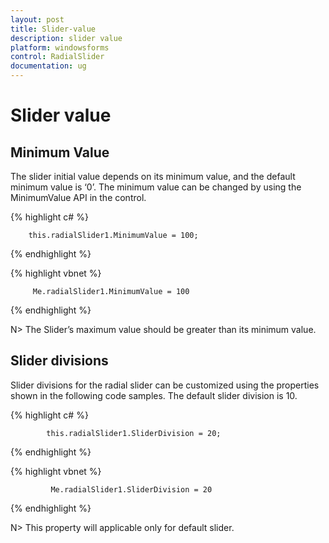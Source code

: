 ```yaml
---
layout: post
title: Slider-value
description: slider value
platform: windowsforms
control: RadialSlider 
documentation: ug
---
```


# Slider value

## Minimum Value

The slider initial value depends on its minimum value, and the default minimum value is ‘0’. The minimum value can be changed by using the MinimumValue API in the control.

{% highlight c# %}

        this.radialSlider1.MinimumValue = 100;

{% endhighlight %}



{% highlight vbnet %}

         Me.radialSlider1.MinimumValue = 100

{% endhighlight %}

N> The Slider’s maximum value should be greater than its minimum value.

## Slider divisions

Slider divisions for the radial slider can be customized using the properties shown in the following code samples. The default slider division is 10.

{% highlight c# %}

            this.radialSlider1.SliderDivision = 20;

{% endhighlight %}


{% highlight vbnet %}

             Me.radialSlider1.SliderDivision = 20

{% endhighlight %}

N> This property will applicable only for default slider.

